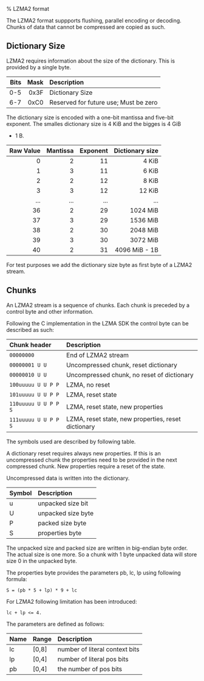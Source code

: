 % LZMA2 format

The LZMA2 format suppports flushing, parallel encoding or decoding.
Chunks of data that cannot be compressed are copied as such.

## Dictionary Size

LZMA2 requires information about the size of the dictionary. This is
provided by a single byte. 

Bits | Mask | Description
----:|-----:|:------------------------------------------------
 0-5 | 0x3F | Dictionary Size
 6-7 | 0xC0 | Reserved for future use; Must be zero

The dictionary size is encoded with a one-bit mantissa and five-bit
exponent. The smalles dictionary size is 4 KiB and the bigges is 4 GiB
- 1 B.

|Raw Value | Mantissa | Exponent | Dictionary size|
|---------:|---------:|---------:|---------------:|
|        0 |        2 |       11 |          4 KiB |
|        1 |        3 |       11 |          6 KiB |
|        2 |        2 |       12 |          8 KiB |
|        3 |        3 |       12 |         12 KiB |
|      ... |      ... |      ... |            ... |
|       36 |        2 |       29 |       1024 MiB |
|       37 |        3 |       29 |       1536 MiB |
|       38 |        2 |       30 |       2048 MiB |
|       39 |        3 |       30 |       3072 MiB |
|       40 |        2 |       31 |  4096 MiB - 1B |

For test purposes we add the dictionary size byte as first byte of a
LZMA2 stream.

## Chunks

An LZMA2 stream is a sequence of chunks. Each chunk is preceded by a
control byte and other information.

Following the C implementation in the LZMA SDK the control byte can be
described as such:

Chunk header         | Description
:------------------- | :--------------------------------------------------
`00000000`           | End of LZMA2 stream
`00000001 U U`       | Uncompressed chunk, reset dictionary
`00000010 U U`       | Uncompressed chunk, no reset of dictionary
`100uuuuu U U P P`   | LZMA, no reset
`101uuuuu U U P P`   | LZMA, reset state
`110uuuuu U U P P S` | LZMA, reset state, new properties
`111uuuuu U U P P S` | LZMA, reset state, new properties, reset dictionary

The symbols used are described by following table.

A dictionary reset requires always new properties. If this is an
uncompressed chunk the properties need to be provided in the next
compressed chunk. New properties require a reset of the state.

Uncompressed data is written into the dictionary.

Symbol | Description
:----- | :-----------------
u      | unpacked size bit
U      | unpacked size byte
P      | packed size byte
S      | properties byte

The unpacked size and packed size are written in big-endian byte order.
The actual size is one more. So a chunk with 1 byte unpacked data will
store size 0 in the unpacked byte.

The properties byte provides the parameters pb, lc, lp using following
formula:

    S = (pb * 5 + lp) * 9 + lc

For LZMA2 following limitation has been introduced:

    lc + lp <= 4.

The parameters are defined as follows:

Name  | Range  | Description
:---- | :----- | :------------------------------
lc    | [0,8]  | number of literal context bits
lp    | [0,4]  | number of literal pos bits
pb    | [0,4]  | the number of pos bits

